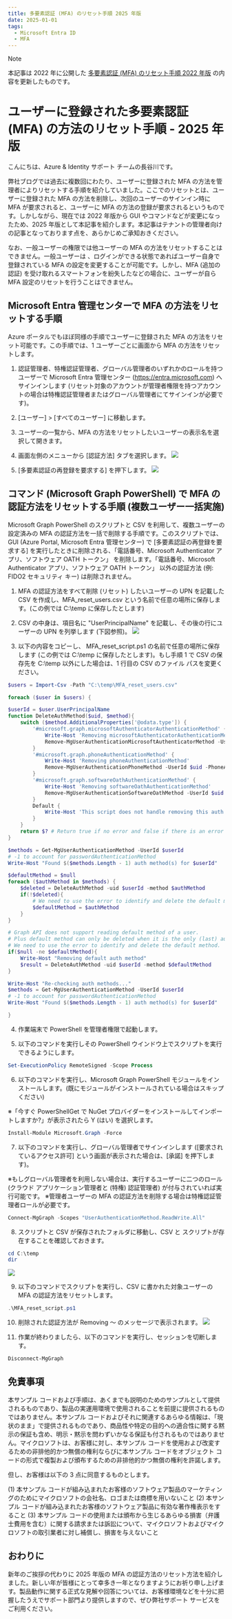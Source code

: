 ```yaml
---
title: 多要素認証 (MFA) のリセット手順 2025 年版
date: 2025-01-01
tags:
  - Microsoft Entra ID
  - MFA
---
```


> [!NOTE]
> 本記事は 2022 年に公開した [多要素認証 (MFA) のリセット手順 2022 年版](../azure-active-directory/mfa-reset-2022.md) の内容を更新したものです。

# ユーザーに登録された多要素認証 (MFA) の方法のリセット手順 - 2025 年版

こんにちは、Azure & Identity サポート チームの長谷川です。

弊社ブログでは過去に複数回にわたり、ユーザーに登録された MFA の方法を管理者によりリセットする手順を紹介していました。ここでのリセットとは、ユーザーに登録された MFA の方法を削除し、次回のユーザーのサインイン時に MFA が要求されると、ユーザーに MFA の方法の登録が要求されるというものです。しかしながら、現在では 2022 年版から GUI やコマンドなどが変更になったため、2025 年版として本記事を紹介します。本記事はテナントの管理者向けの記事となっております点を、あらかじめご承知おきください。

なお、一般ユーザーの権限では他ユーザーの MFA の方法をリセットすることはできません。一般ユーザーは 、ログインができる状態であればユーザー自身で登録されている MFA の設定を変更することが可能です。しかし、MFA (追加の認証) を受け取れるスマートフォンを紛失したなどの場合に、ユーザーが自ら MFA 設定のリセットを行うことはできません。

## Microsoft Entra 管理センターで MFA の方法をリセットする手順

Azure ポータルでもほぼ同様の手順でユーザーに登録された MFA の方法をリセット可能です。この手順では、1 ユーザーごとに画面から MFA の方法をリセットします。

1. 認証管理者、特権認証管理者、グローバル管理者のいずれかのロールを持つユーザーで Microsoft Entra 管理センター (https://entra.microsoft.com) へサインインします (リセット対象のアカウントが管理者権限を持つアカウントの場合は特権認証管理者またはグローバル管理者にてサインインが必要です)。

2. [ユーザー] > [すべてのユーザー] に移動します。

3. ユーザーの一覧から、MFA の方法をリセットしたいユーザーの表示名を選択して開きます。

4. 画面左側のメニューから [認証方法] タブを選択します。
![](./mfa-reset-2025/mfa-reset-2025-1.jpg)


5. [多要素認証の再登録を要求する] を押下します。
![](./mfa-reset-2025/mfa-reset-2025-2.jpg)


## コマンド (Microsoft Graph PowerShell) で MFA の認証方法をリセットする手順 (複数ユーザー一括実施)

Microsoft Graph PowerShell のスクリプトと CSV を利用して、複数ユーザーの設定済みの MFA の認証方法を一括で削除する手順です。このスクリプトでは、GUI (Azure Portal, Microsoft Entra 管理センター) で [多要素認証の再登録を要求する] を実行したときに削除される、「電話番号、Microsoft Authenticator アプリ、ソフトウェア OATH トークン」 を削除します。「電話番号、Microsoft Authenticator アプリ、ソフトウェア OATH トークン」 以外の認証方法 (例: FIDO2 セキュリティ キー) は削除されません。

1. MFA の認証方法をすべて削除 (リセット) したいユーザーの UPN を記載した CSV を作成し、MFA_reset_users.csv という名前で任意の場所に保存します。(この例では C:\temp に保存したとします)

2. CSV の中身は、項目名に "UserPrincipalName" を記載し、その後の行にユーザーの UPN を列挙します (下図参照)。
![](./mfa-reset-2025/mfa-reset-2025-3.jpg)


3. 以下の内容をコピーし、 MFA_reset_script.ps1 の名前で任意の場所に保存します (この例では C:\temp に保存したとします)。もし手順 1 で CSV の保存先を C:\temp 以外にした場合は、1 行目の CSV のファイル パスを変更ください。

```PowerShell
$users = Import-Csv -Path "C:\temp\MFA_reset_users.csv"

foreach ($user in $users) {

$userId = $user.UserPrincipalName
function DeleteAuthMethod($uid, $method){
    switch ($method.AdditionalProperties['@odata.type']) {
        '#microsoft.graph.microsoftAuthenticatorAuthenticationMethod' { 
            Write-Host 'Removing microsoftAuthenticatorAuthenticationMethod'
            Remove-MgUserAuthenticationMicrosoftAuthenticatorMethod -UserId $uid -MicrosoftAuthenticatorAuthenticationMethodId $method.Id
        }
        '#microsoft.graph.phoneAuthenticationMethod' { 
            Write-Host 'Removing phoneAuthenticationMethod'
            Remove-MgUserAuthenticationPhoneMethod -UserId $uid -PhoneAuthenticationMethodId $method.Id
        }
        '#microsoft.graph.softwareOathAuthenticationMethod' { 
            Write-Host 'Removing softwareOathAuthenticationMethod'
            Remove-MgUserAuthenticationSoftwareOathMethod -UserId $uid -SoftwareOathAuthenticationMethodId $method.Id
        }
        Default {
            Write-Host 'This script does not handle removing this auth method type: ' + $method.AdditionalProperties['@odata.type']
        }
    }
    return $? # Return true if no error and false if there is an error
}

$methods = Get-MgUserAuthenticationMethod -UserId $userId
# -1 to account for passwordAuthenticationMethod
Write-Host "Found $($methods.Length - 1) auth method(s) for $userId"

$defaultMethod = $null
foreach ($authMethod in $methods) {
    $deleted = DeleteAuthMethod -uid $userId -method $authMethod
    if(!$deleted){
        # We need to use the error to identify and delete the default method.
        $defaultMethod = $authMethod
    }
}

# Graph API does not support reading default method of a user.
# Plus default method can only be deleted when it is the only (last) auth method for a user.
# We need to use the error to identify and delete the default method.
if($null -ne $defaultMethod){
    Write-Host "Removing default auth method"
    $result = DeleteAuthMethod -uid $userId -method $defaultMethod
}

Write-Host "Re-checking auth methods..."
$methods = Get-MgUserAuthenticationMethod -UserId $userId
# -1 to account for passwordAuthenticationMethod
Write-Host "Found $($methods.Length - 1) auth method(s) for $userId"

}
```

4. 作業端末で PowerShell を管理者権限で起動します。

5. 以下のコマンドを実行しその PowerShell ウインドウ上でスクリプトを実行できるようにします。

```PowerShell
Set-ExecutionPolicy RemoteSigned -Scope Process
```

6. 以下のコマンドを実行し、Microsoft Graph PowerShell モジュールをインストールします。(既にモジュールがインストールされている場合はスキップください)

※「今すぐ PowerShellGet で NuGet プロバイダーをインストールしてインポートしますか?」が表示されたら Y (はい) を選択します。

```PowerShell
Install-Module Microsoft.Graph -Force
```

7. 以下のコマンドを実行し、グローバル管理者でサインインします ([要求されているアクセス許可] という画面が表示された場合は、[承諾] を押下します)。

※もしグローバル管理者を利用しない場合は、実行するユーザーに二つのロール (クラウド アプリケーション管理者と (特権) 認証管理者) が付与されていれば実行可能です。
※管理者ユーザーの MFA の認証方法を削除する場合は特権認証管理者ロールが必要です。

```PowerShell
Connect-MgGraph -Scopes "UserAuthenticationMethod.ReadWrite.All" 
```

8. スクリプトと CSV が保存されたフォルダに移動し、CSV と スクリプトが存在することを確認しておきます。

```PowerShell
cd C:\temp
dir
```
![](./mfa-reset-2025/mfa-reset-2025-4.jpg)



9. 以下のコマンドでスクリプトを実行し、CSV に書かれた対象ユーザーの MFA の認証方法をリセットします。

```PowerShell
.\MFA_reset_script.ps1
```

10. 削除された認証方法が Removing ～ のメッセージで表示されます。
![](./mfa-reset-2025/mfa-reset-2025-5.jpg)



11. 作業が終わりましたら、以下のコマンドを実行し、セッションを切断します。

```PowerShell
Disconnect-MgGraph
```

## 免責事項

本サンプル コードおよび手順は、あくまでも説明のためのサンプルとして提供されるものであり、製品の実運用環境で使用されることを前提に提供されるものではありません。本サンプル コードおよびそれに関連するあらゆる情報は、「現状のまま」で提供されるものであり、商品性や特定の目的への適合性に関する黙示の保証も含め、明示・黙示を問わずいかなる保証も付されるものではありません。マイクロソフトは、お客様に対し、本サンプル コードを使用および改変するための非排他的かつ無償の権利ならびに本サンプル コードをオブジェクト コードの形式で複製および頒布するための非排他的かつ無償の権利を許諾します。

但し、お客様は以下の 3 点に同意するものとします。

(1) 本サンプル コードが組み込まれたお客様のソフトウェア製品のマーケティングのためにマイクロソフトの会社名、ロゴまたは商標を用いないこと
(2) 本サンプル コードが組み込まれたお客様のソフトウェア製品に有効な著作権表示をすること
(3) 本サンプル コードの使用または頒布から生じるあらゆる損害（弁護士費用を含む）に関する請求または訴訟について、マイクロソフトおよびマイクロソフトの取引業者に対し補償し、損害を与えないこと

## おわりに
新年のご挨拶の代わりに 2025 年版の MFA の認証方法のリセット方法を紹介しました。新しい年が皆様にとって幸多き一年となりますようにお祈り申し上げます。製品動作に関する正式な見解や回答については、お客様環境などを十分に把握したうえでサポート部門より提供しますので、ぜひ弊社サポート サービスをご利用ください。
